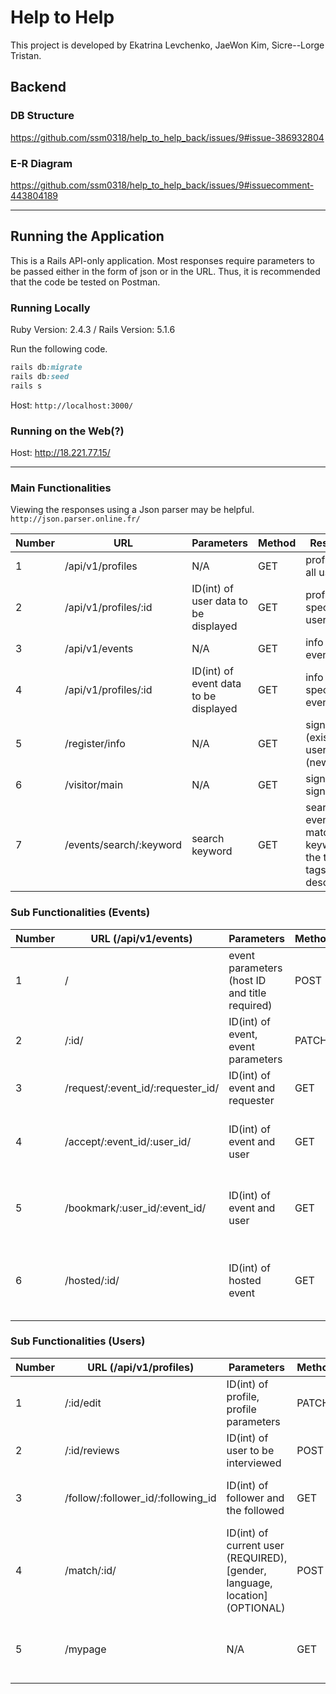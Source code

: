 # Help to Help

This project is developed by Ekatrina Levchenko, JaeWon Kim, Sicre--Lorge Tristan.


## Backend

### DB Structure
https://github.com/ssm0318/help_to_help_back/issues/9#issue-386932804

### E-R Diagram
https://github.com/ssm0318/help_to_help_back/issues/9#issuecomment-443804189

---

## Running the Application
This is a Rails API-only application. Most responses require parameters to be passed either in the form of json or in the URL. Thus, it is recommended that the code be tested on Postman.

### Running Locally
Ruby Version: 2.4.3 / 
Rails Version: 5.1.6

Run the following code.
```ruby
rails db:migrate
rails db:seed
rails s
```
Host: ```http://localhost:3000/```

### Running on the Web(?)
Host: http://18.221.77.15/ 

---

### Main Functionalities
Viewing the responses using a Json parser may be helpful. ```http://json.parser.online.fr/```

Number | URL | Parameters | Method | Response
--- | --- | --- | --- | ---
1 | /api/v1/profiles | N/A | GET | profiles of all users
2 | /api/v1/profiles/:id | ID(int) of user data to be displayed | GET | profile of a specific user
3 | /api/v1/events | N/A | GET | info on all events
4 | /api/v1/profiles/:id | ID(int) of event data to be displayed | GET | info on a specific event
5 | /register/info | N/A | GET | sign in (existing user)/up (new user)
6 | /visitor/main | N/A | GET | sign out (if signed in)
7 | /events/search/:keyword | search keyword | GET | search events that match keyword (in the title, tags, or description)

### Sub Functionalities (Events)
Number | URL (/api/v1/events) | Parameters | Method | Response
--- | --- | --- | --- | ---
1 | / | event parameters (host ID and title required) | POST | create new event
2 | /:id/ | ID(int) of event, event parameters | PATCH | update specific event
3 | /request/:event_id/:requester_id/ | ID(int) of event and requester | GET | create a request to join event
4 | /accept/:event_id/:user_id/ | ID(int) of event and user | GET | accept a user who requested to join event
5 | /bookmark/:user_id/:event_id/ | ID(int) of event and user | GET | create a bookmark of an event for a user
6 | /hosted/:id/ | ID(int) of hosted event | GET | mark event as hosted and increment exp

### Sub Functionalities (Users)
Number | URL (/api/v1/profiles) | Parameters | Method | Response
--- | --- | --- | --- | ---
1 | /:id/edit | ID(int) of profile, profile parameters | PATCH | update profile of specific user
2 | /:id/reviews | ID(int) of user to be interviewed | POST | create a review on a user
3 | /follow/:follower_id/:following_id | ID(int) of follower and the followed | GET | user follows another user
4 | /match/:id/ | ID(int) of current user (REQUIRED), [gender, language, location] (OPTIONAL) | POST | match users
5 | /mypage | N/A | GET | show profile of currently sign in user
